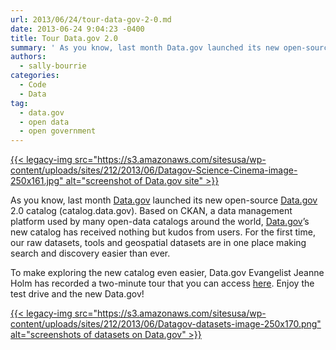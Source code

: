 ```yaml
---
url: 2013/06/24/tour-data-gov-2-0.md
date: 2013-06-24 9:04:23 -0400
title: Tour Data.gov 2.0
summary: ' As you know, last month Data.gov launched its new open-source Data.gov 2.0 catalog (catalog.data.gov). Based on CKAN, a data management platform used by many open-data catalogs around the world, Data.gov&rsquo;s new catalog has received nothing but kudos from users. For the first time, our raw datasets, tools'
authors:
  - sally-bourrie
categories:
  - Code
  - Data
tag:
  - data.gov
  - open data
  - open government
---
```


[{{< legacy-img src="https://s3.amazonaws.com/sitesusa/wp-content/uploads/sites/212/2013/06/Datagov-Science-Cinema-image-250x161.jpg" alt="screenshot of Data.gov site" >}}](https://s3.amazonaws.com/sitesusa/wp-content/uploads/sites/212/2013/06/Datagov-Science-Cinema-image.jpg)

<p style="text-align: left">
  <del></del>As you know, last month <a href="http://www.data.gov/" target="_blank">Data.gov</a> launched its new open-source <a href="http://www.data.gov/" target="_blank">Data.gov</a> 2.0 catalog (catalog.data.gov). Based on CKAN, a data management platform used by many open-data catalogs around the world, <a href="http://www.data.gov/" target="_blank">Data.gov</a>’s new catalog has received nothing but kudos from users. For the first time, our raw datasets, tools and geospatial datasets are in one place  making search and discovery easier than ever.
</p>

<div>
  <div>
    <div>
      <div>
        <p style="text-align: left">
          To make exploring the new catalog even easier, Data.gov Evangelist Jeanne Holm has recorded a two-minute tour that you can access <a title="CKAN Webinar" href="http://www.data.gov/training-videos/CKAN%20Webinar.wmv" target="_blank">here</a>. Enjoy the test drive and the new Data.gov!
        </p>
      </div>
    </div>
  </div>
</div>

[{{< legacy-img src="https://s3.amazonaws.com/sitesusa/wp-content/uploads/sites/212/2013/06/Datagov-datasets-image-250x170.png" alt="screenshots of datasets on Data.gov" >}}](https://s3.amazonaws.com/sitesusa/wp-content/uploads/sites/212/2013/06/Datagov-datasets-image.png)